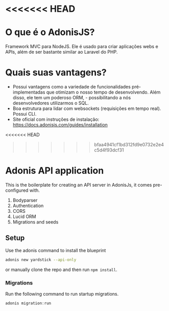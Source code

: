 <<<<<<< HEAD
=======
# O que é o AdonisJS?
Framework MVC para NodeJS. Ele é usado para criar aplicações webs e APIs, além de ser bastante similar ao Laravel do PHP.

# Quais suas vantagens?
- Possui vantagens como a variedade de funcionalidades pré-implementadas que otimizam o nosso tempo de desenvolvendo. Além disso, ele tem um poderoso ORM, - possibilitando a nós desenvolvedores utilizarmos o SQL.
- Boa estrutura para lidar com websockets (requisições em tempo real). Possui CLI.
- Site oficial com instruções de instalação: https://docs.adonisjs.com/guides/installation

<<<<<<< HEAD
>>>>>>> bfaa4941cf1bd312fd9e0732e2e4c5d4f93dcf31
# Adonis API application

This is the boilerplate for creating an API server in AdonisJs, it comes pre-configured with.

1. Bodyparser
2. Authentication
3. CORS
4. Lucid ORM
5. Migrations and seeds

## Setup

Use the adonis command to install the blueprint

```bash
adonis new yardstick --api-only
```

or manually clone the repo and then run `npm install`.


### Migrations

Run the following command to run startup migrations.

```js
adonis migration:run
```

